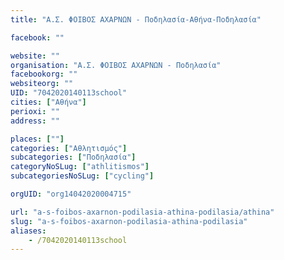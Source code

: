 ```yaml
---
title: "Α.Σ. ΦΟΙΒΟΣ ΑΧΑΡΝΩΝ - Ποδηλασία-Αθήνα-Ποδηλασία"

facebook: ""

website: ""
organisation: "Α.Σ. ΦΟΙΒΟΣ ΑΧΑΡΝΩΝ - Ποδηλασία"
facebookorg: ""
websiteorg: ""
UID: "7042020140113school"
cities: ["Αθήνα"]
perioxi: ""
address: ""

places: [""]
categories: ["Αθλητισμός"]
subcategories: ["Ποδηλασία"]
categoryNoSLug: ["athlitismos"]
subcategoriesNoSLug: ["cycling"]

orgUID: "org14042020004715"

url: "a-s-foibos-axarnon-podilasia-athina-podilasia/athina"
slug: "a-s-foibos-axarnon-podilasia-athina-podilasia"
aliases:
    - /7042020140113school
---
```





